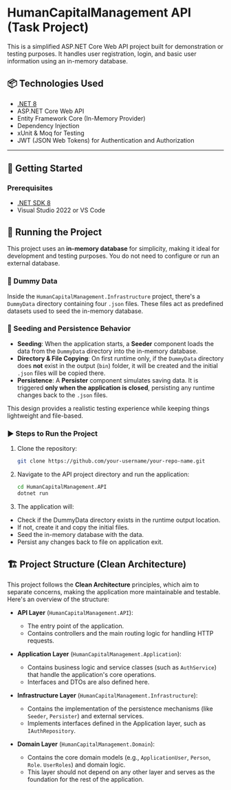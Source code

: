 # HumanCapitalManagement API (Task Project)

This is a simplified ASP.NET Core Web API project built for demonstration or testing purposes. It handles user registration, login, and basic user information using an in-memory database.

## 📦 Technologies Used

- [.NET 8](https://dotnet.microsoft.com/)
- ASP.NET Core Web API
- Entity Framework Core (In-Memory Provider)
- Dependency Injection
- xUnit & Moq for Testing
- JWT (JSON Web Tokens) for Authentication and Authorization

---

## 🚀 Getting Started

### Prerequisites

- [.NET SDK 8](https://dotnet.microsoft.com/download)
- Visual Studio 2022 or VS Code

## 🚀 Running the Project

This project uses an **in-memory database** for simplicity, making it ideal for development and testing purposes. You do not need to configure or run an external database.

### 📂 Dummy Data

Inside the `HumanCapitalManagement.Infrastructure` project, there's a `DummyData` directory containing four `.json` files. These files act as predefined datasets used to seed the in-memory database.

### 🌱 Seeding and Persistence Behavior

- **Seeding**: When the application starts, a **Seeder** component loads the data from the `DummyData` directory into the in-memory database.
- **Directory & File Copying**: On first runtime only, if the `DummyData` directory does **not** exist in the output (`bin`) folder, it will be created and the initial `.json` files will be copied there.
- **Persistence**: A **Persister** component simulates saving data. It is triggered **only when the application is closed**, persisting any runtime changes back to the `.json` files.

This design provides a realistic testing experience while keeping things lightweight and file-based.

### ▶️ Steps to Run the Project

1. Clone the repository:
   ```bash
   git clone https://github.com/your-username/your-repo-name.git
   
2. Navigate to the API project directory and run the application:
   ```bash   
   cd HumanCapitalManagement.API
   dotnet run
   
3. The application will:

- Check if the DummyData directory exists in the runtime output location.
- If not, create it and copy the initial files.
- Seed the in-memory database with the data.
- Persist any changes back to file on application exit.

## 🏗️ Project Structure (Clean Architecture)

This project follows the **Clean Architecture** principles, which aim to separate concerns, making the application more maintainable and testable. Here's an overview of the structure:

- **API Layer** (`HumanCapitalManagement.API`):
  - The entry point of the application.
  - Contains controllers and the main routing logic for handling HTTP requests.

- **Application Layer** (`HumanCapitalManagement.Application`):
  - Contains business logic and service classes (such as `AuthService`) that handle the application's core operations.
  - Interfaces and DTOs are also defined here.

- **Infrastructure Layer** (`HumanCapitalManagement.Infrastructure`):
  - Contains the implementation of the persistence mechanisms (like `Seeder`, `Persister`) and external services.
  - Implements interfaces defined in the Application layer, such as `IAuthRepository`.

- **Domain Layer** (`HumanCapitalManagement.Domain`):
  - Contains the core domain models (e.g., `ApplicationUser`, `Person`, `Role`. `UserRoles`) and domain logic.
  - This layer should not depend on any other layer and serves as the foundation for the rest of the application.

